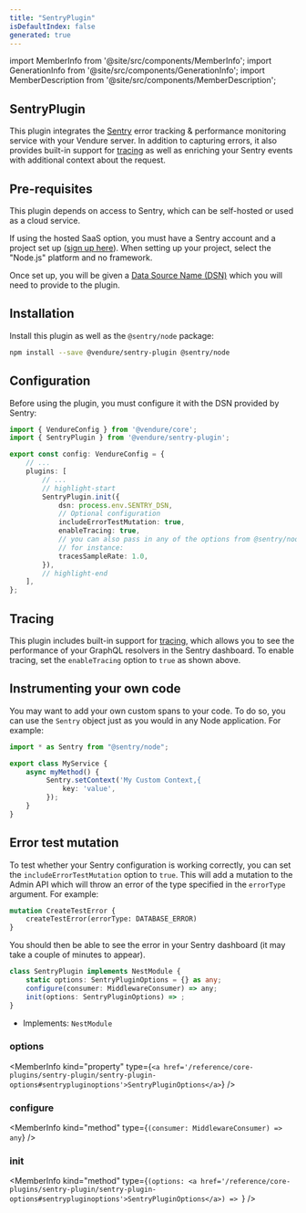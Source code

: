 ```yaml
---
title: "SentryPlugin"
isDefaultIndex: false
generated: true
---
```

<!-- This file was generated from the Vendure source. Do not modify. Instead, re-run the "docs:build" script -->
import MemberInfo from '@site/src/components/MemberInfo';
import GenerationInfo from '@site/src/components/GenerationInfo';
import MemberDescription from '@site/src/components/MemberDescription';


## SentryPlugin

<GenerationInfo sourceFile="packages/sentry-plugin/src/sentry-plugin.ts" sourceLine="109" packageName="@vendure/sentry-plugin" />

This plugin integrates the [Sentry](https://sentry.io) error tracking & performance monitoring
service with your Vendure server. In addition to capturing errors, it also provides built-in
support for [tracing](https://docs.sentry.io/product/sentry-basics/concepts/tracing/) as well as
enriching your Sentry events with additional context about the request.

## Pre-requisites

This plugin depends on access to Sentry, which can be self-hosted or used as a cloud service.

If using the hosted SaaS option, you must have a Sentry account and a project set up ([sign up here](https://sentry.io/signup/)). When setting up your project,
select the "Node.js" platform and no framework.

Once set up, you will be given a [Data Source Name (DSN)](https://docs.sentry.io/product/sentry-basics/concepts/dsn-explainer/)
which you will need to provide to the plugin.

## Installation

Install this plugin as well as the `@sentry/node` package:

```sh
npm install --save @vendure/sentry-plugin @sentry/node
```

## Configuration

Before using the plugin, you must configure it with the DSN provided by Sentry:

```ts
import { VendureConfig } from '@vendure/core';
import { SentryPlugin } from '@vendure/sentry-plugin';

export const config: VendureConfig = {
    // ...
    plugins: [
        // ...
        // highlight-start
        SentryPlugin.init({
            dsn: process.env.SENTRY_DSN,
            // Optional configuration
            includeErrorTestMutation: true,
            enableTracing: true,
            // you can also pass in any of the options from @sentry/node
            // for instance:
            tracesSampleRate: 1.0,
        }),
        // highlight-end
    ],
};
```

## Tracing

This plugin includes built-in support for [tracing](https://docs.sentry.io/product/sentry-basics/concepts/tracing/), which allows you to see the performance of your
GraphQL resolvers in the Sentry dashboard. To enable tracing, set the `enableTracing` option to `true` as shown above.

## Instrumenting your own code

You may want to add your own custom spans to your code. To do so, you can use the `Sentry` object
just as you would in any Node application. For example:

```ts
import * as Sentry from "@sentry/node";

export class MyService {
    async myMethod() {
         Sentry.setContext('My Custom Context,{
             key: 'value',
         });
    }
}
```

## Error test mutation

To test whether your Sentry configuration is working correctly, you can set the `includeErrorTestMutation` option to `true`. This will add a mutation to the Admin API
which will throw an error of the type specified in the `errorType` argument. For example:

```graphql
mutation CreateTestError {
    createTestError(errorType: DATABASE_ERROR)
}
```

You should then be able to see the error in your Sentry dashboard (it may take a couple of minutes to appear).

```ts title="Signature"
class SentryPlugin implements NestModule {
    static options: SentryPluginOptions = {} as any;
    configure(consumer: MiddlewareConsumer) => any;
    init(options: SentryPluginOptions) => ;
}
```
* Implements: <code>NestModule</code>



<div className="members-wrapper">

### options

<MemberInfo kind="property" type={`<a href='/reference/core-plugins/sentry-plugin/sentry-plugin-options#sentrypluginoptions'>SentryPluginOptions</a>`}   />


### configure

<MemberInfo kind="method" type={`(consumer: MiddlewareConsumer) => any`}   />


### init

<MemberInfo kind="method" type={`(options: <a href='/reference/core-plugins/sentry-plugin/sentry-plugin-options#sentrypluginoptions'>SentryPluginOptions</a>) => `}   />




</div>
